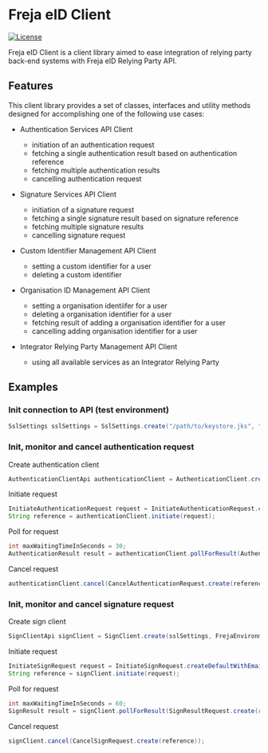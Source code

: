 # Freja eID Client

[![License](https://img.shields.io/badge/License-Apache%202.0-blue.svg)](https://opensource.org/licenses/Apache-2.0)

Freja eID Client is a client library aimed to ease integration of relying party back-end systems with Freja eID Relying Party API.

## Features
This client library provides a set of classes, interfaces and utility methods designed for accomplishing one of the following use cases:

* Authentication Services API Client
  + initiation of an authentication request
  + fetching a single authentication result based on authentication reference
  + fetching multiple authentication results
  + cancelling authentication request
  
* Signature Services API Client
  + initiation of a signature request
  + fetching a single signature result based on signature reference
  + fetching multiple signature results
  + cancelling signature request
  
* Custom Identifier Management API Client
  + setting a custom identifier for a user
  + deleting a custom identifier

* Organisation ID Management API Client
  + setting a organisation identiifer for a user
  + deleting a organisation identifier for a user
  + fetching result of adding a organisation identifier for a user
  + cancelling adding organisation identifier for a user

* Integrator Relying Party Management API Client
  + using all available services as an Integrator Relying Party

## Examples
### Init connection to API (test environment)
```java
SslSettings sslSettings = SslSettings.create("/path/to/keystore.jks", "SuperSecretKeystorePassword", "/path/to/server/certificate.crt");
```
### Init, monitor and cancel authentication request
Create authentication client
```java
AuthenticationClientApi authenticationClient = AuthenticationClient.create(sslSettings, FrejaEnvironment.TEST).build();
```
Initiate request
```java
InitiateAuthenticationRequest request = InitiateAuthenticationRequest.createDefaultWithEmail("email@example.com");
String reference = authenticationClient.initiate(request);
```
Poll for request
```java
int maxWaitingTimeInSeconds = 30;
AuthenticationResult result = authenticationClient.pollForResult(AuthenticationResultRequest.create(reference), maxWaitingTimeInSeconds);
```
Cancel request
```java
authenticationClient.cancel(CancelAuthenticationRequest.create(reference));
```
### Init, monitor and cancel signature request
Create sign client
```java
SignClientApi signClient = SignClient.create(sslSettings, FrejaEnvironment.TEST).build();
```
Initiate request
```java
InitiateSignRequest request = InitiateSignRequest.createDefaultWithEmail("email@example.com", "title", "text");
String reference = signClient.initiate(request);
```
Poll for request
```java
int maxWaitingTimeInSeconds = 60;
SignResult result = signClient.pollForResult(SignResultRequest.create(reference), maxWaitingTimeInSeconds);
```
Cancel request
```java
signClient.cancel(CancelSignRequest.create(reference));
```
